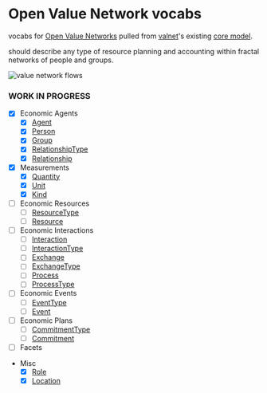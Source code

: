 # Open Value Network vocabs

vocabs for [Open Value Networks](http://valuenetwork.referata.com/wiki/Main_Page) pulled from [valnet](https://github.com/valnet/valuenetwork/wiki)'s existing [core model](https://github.com/valnet/valuenetwork/blob/master/docs/core_model.txt).

should describe any type of resource planning and accounting within fractal networks of people and groups.

![value network flows](https://i.imgur.com/74gIY5C.png)

### WORK IN PROGRESS

- [x] Economic Agents
  - [x] [Agent](./vocab/Agent.js)
  - [x] [Person](./vocab/Person.js)
  - [x] [Group](./vocab/Group.js)
  - [x] [RelationshipType](./vocab/RelationshipType.js)
  - [x] [Relationship](./vocab/Relationship.js)
- [x] Measurements
  - [x] [Quantity](./vocab/Quantity.js)
  - [x] [Unit](./vocab/Unit.js)
  - [x] [Kind](./vocab/Kind.js)
- [ ] Economic Resources
  - [ ] [ResourceType](./vocab/ResourceType.js)
  - [ ] [Resource](./vocab/Resource.js)
- [ ] Economic Interactions
  - [ ] [Interaction](./vocab/Interaction.js)
  - [ ] [InteractionType](./vocab/InteractionType.js)
  - [ ] [Exchange](./vocab/Exchange.js)
  - [ ] [ExchangeType](./vocab/ExchangeType.js)
  - [ ] [Process](./vocab/Process.js)
  - [ ] [ProcessType](./vocab/ProcessType.js)
- [ ] Economic Events
  - [ ] [EventType](./vocab/EventType.js)
  - [ ] [Event](./vocab/Event.js)
- [ ] Economic Plans
  - [ ] [CommitmentType](./vocab/CommitmentType.js)
  - [ ] [Commitment](./vocab/Commitment.js)
- [ ] Facets
- Misc
  - [x] [Role](./vocab/Role.js)
  - [x] [Location](./vocab/Location.js)
